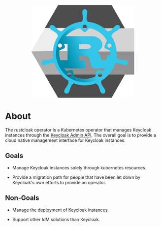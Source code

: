 <div align="center">
    <a href="/"><img src="https://github.com/DenktMit-eG/rustcloak-operator/raw/refs/heads/main/icon.svg"></a>
</div>

# About

The rustcloak operator is a Kubernetes operator that manages Keycloak instances 
through the [Keycloak Admin API][1]. The overall goal is to provide a cloud native
management interface for Keycloak instances.

## Goals

* Manage Keycloak instances solely through kubernetes resources.

* Provide a migration path for people that have been let down by Keycloak's own
  efforts to provide an operator.

## Non-Goals

* Manage the deployment of Keycloak instances.

* Support other IdM solutions than Keycloak.

[1]: https://www.keycloak.org/docs-api/latest/rest-api/

[2]: https://github.com/keycloak/keycloak-realm-operator

